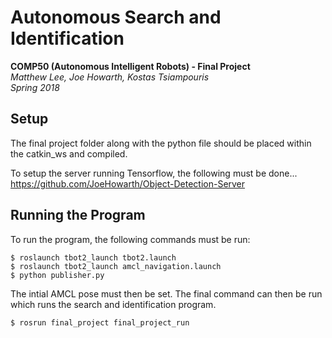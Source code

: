 # Autonomous Search and Identification
**COMP50 (Autonomous Intelligent Robots) - Final Project**<br>
*Matthew Lee, Joe Howarth, Kostas Tsiampouris*<br>
*Spring 2018*


## Setup
The final project folder along with the python file should be placed within the catkin_ws and compiled.

To setup the server running Tensorflow, the following must be done...
<https://github.com/JoeHowarth/Object-Detection-Server>



## Running the Program
To run the program, the following commands must be run:

```
$ roslaunch tbot2_launch tbot2.launch
$ roslaunch tbot2_launch amcl_navigation.launch
$ python publisher.py
```

The intial AMCL pose must then be set. The final command can then be run which runs the search and identification program.

```
$ rosrun final_project final_project_run
```


